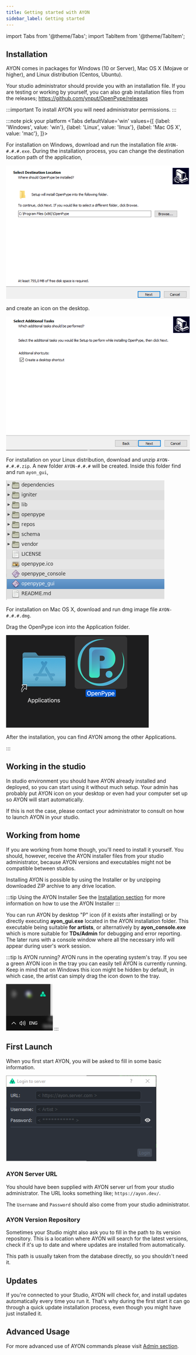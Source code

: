```yaml
---
title: Getting started with AYON
sidebar_label: Getting started
---
```


import Tabs from '@theme/Tabs';
import TabItem from '@theme/TabItem';


## Installation

AYON comes in packages for Windows (10 or Server), Mac OS X (Mojave or higher), and Linux distribution (Centos, Ubuntu).

Your studio administrator should provide you with an installation file. If you are testing or working by yourself, you can also grab installation files from the releases; https://github.com/ynput/OpenPype/releases

:::important
To install AYON you will need administrator permissions.
:::

:::note pick your platform
<Tabs
    defaultValue='win'
    values={[
        {label: 'Windows', value: 'win'},
        {label: 'Linux', value: 'linux'},
        {label: 'Mac OS X', value: 'mac'},
    ]}>

<TabItem value='win'>

For installation on Windows, download and run the installation file `AYON-#.#.#.exe`.
During the installation process, you can change the destination location path of the application,

![Windows installation](assets/install_01.png)

and create an icon on the desktop.

![Windows create icon](assets/install_02.png)

</TabItem>


<TabItem value='linux'>

For installation on your Linux distribution, download and unzip `AYON-#.#.#.zip`. A new folder `AYON-#.#.#` will be created.
Inside this folder find and run `ayon_gui`,

![Linux launch](assets/install_03.png)

</TabItem>


<TabItem value='mac'>

For installation on Mac OS X, download and run dmg image file `AYON-#.#.#.dmg`.

Drag the OpenPype icon into the Application folder.

![Mac installation](assets/install_04.png)

After the installation, you can find AYON among the other Applications.

</TabItem>
</Tabs>
:::


## Working in the studio

In studio environment you should have AYON already installed and deployed,  so you can start using it without much setup. Your admin has probably put AYON icon on your desktop or even had your computer set up so AYON will start automatically.

If this is not the case, please contact your administrator to consult on how to launch AYON in your studio.

## Working from home

If you are working from home though, you'll need to install it yourself. You should, however, receive the AYON installer files from your studio
administrator, because AYON versions and executables might not be compatible between studios.  

Installing AYON is possible by using the Installer or by unzipping downloaded ZIP archive to any drive location.

:::tip Using the AYON Installer
See the [Installation section](#installation) for more information on how to use the AYON Installer
:::

You can run AYON by desktop "P" icon (if it exists after installing) or by directly executing **ayon_gui.exe** located in the AYON installation folder. This executable being suitable **for artists**, or alternatively by **ayon_console.exe** which is more suitable for **TDs/Admin** for debugging and error reporting. The later runs with a console window where all the necessary info will appear during user's work session.

:::tip Is AYON running?
AYON runs in the operating system's tray. If you see a green AYON icon in the tray you can easily tell AYON is currently running. Keep in mind that on Windows this icon might be hidden by default, in which case, the artist can simply drag the icon down to the tray.

![Systray](assets/artist_systray.png)
:::

## First Launch

When you first start AYON, you will be asked to fill in some basic information.

![login](assets/artist_login.png)

### AYON Server URL

You should have been supplied with AYON server url from your studio administrator. The URL looks something like; `https://ayon.dev/`.

The `Username` and `Password` should also come from your studio administrator.

### AYON Version Repository

Sometimes your Studio might also ask you to fill in the path to its version repository. This is a location where AYON will search for the latest versions, check if it's up to date and where updates are installed from automatically.

This path is usually taken from the database directly, so you shouldn't need it.

## Updates

If you're connected to your Studio, AYON will check for, and install updates automatically every time you run it. That's why during the first start it can go through a quick update installation process, even though you might have just installed it.

## Advanced Usage

For more advanced use of AYON commands please visit [Admin section](admin_desktop_run.md#commands).
